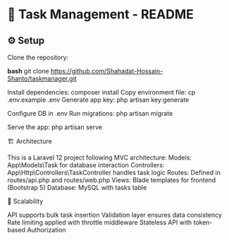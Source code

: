 # 📘 Task Management - README

## ⚙️ Setup

Clone the repository:

**bash**
git clone https://github.com/Shahadat-Hossain-Shanto/taskmanager.git

Install dependencies:  composer install
Copy environment file:  cp .env.example .env
Generate app key:  php artisan key:generate

Configure DB in .env
Run migrations:  php artisan migrate

Serve the app:  php artisan serve

🏗️ Architecture

This is a Laravel 12 project following MVC architecture:
Models: App\Models\Task for database interaction
Controllers: App\Http\Controllers\TaskController handles task logic
Routes: Defined in routes/api.php and routes/web.php
Views: Blade templates for frontend (Bootstrap 5)
Database: MySQL with tasks table

🚀 Scalability

API supports bulk task insertion
Validation layer ensures data consistency
Rate limiting applied with throttle middleware
Stateless API with token-based Authorization


